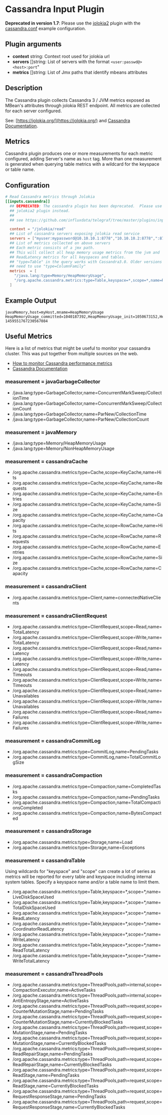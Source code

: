 # Cassandra Input Plugin

**Deprecated in version 1.7**: Please use the [jolokia2][] plugin with the
[cassandra.conf][] example configuration.

[jolokia2]: ../jolokia2/README.md

[cassandra.conf]: ../jolokia2/examples/cassandra.conf

## Plugin arguments

- **context** string: Context root used for jolokia url
- **servers** []string: List of servers with the format
  `<user:passwd@><host>:port`"
- **metrics** []string: List of Jmx paths that identify mbeans attributes

## Description

The Cassandra plugin collects Cassandra 3 / JVM metrics exposed as MBean's
attributes through jolokia REST endpoint. All metrics are collected for each
server configured.

See: [https://jolokia.org/](https://jolokia.org/) and [Cassandra
Documentation][doc].

[doc]: http://docs.datastax.com/en/cassandra/3.x/cassandra/operations/monitoringCassandraTOC.html

## Metrics

Cassandra plugin produces one or more measurements for each metric configured,
adding Server's name as `host` tag. More than one measurement is generated when
querying table metrics with a wildcard for the keyspace or table name.

## Configuration

```toml @sample.conf
# Read Cassandra metrics through Jolokia
[[inputs.cassandra]]
  ## DEPRECATED: The cassandra plugin has been deprecated.  Please use the
  ## jolokia2 plugin instead.
  ##
  ## see https://github.com/influxdata/telegraf/tree/master/plugins/inputs/jolokia2

  context = "/jolokia/read"
  ## List of cassandra servers exposing jolokia read service
  servers = ["myuser:mypassword@10.10.10.1:8778","10.10.10.2:8778",":8778"]
  ## List of metrics collected on above servers
  ## Each metric consists of a jmx path.
  ## This will collect all heap memory usage metrics from the jvm and
  ## ReadLatency metrics for all keyspaces and tables.
  ## "type=Table" in the query works with Cassandra3.0. Older versions might
  ## need to use "type=ColumnFamily"
  metrics  = [
    "/java.lang:type=Memory/HeapMemoryUsage",
    "/org.apache.cassandra.metrics:type=Table,keyspace=*,scope=*,name=ReadLatency"
  ]
```

## Example Output

```shell
javaMemory,host=myHost,mname=HeapMemoryUsage HeapMemoryUsage_committed=1040187392,HeapMemoryUsage_init=1050673152,HeapMemoryUsage_max=1040187392,HeapMemoryUsage_used=368155000 1459551767230567084
```

## Useful Metrics

Here is a list of metrics that might be useful to monitor your cassandra
cluster. This was put together from multiple sources on the web.

- [How to monitor Cassandra performance
  metrics](https://www.datadoghq.com/blog/how-to-monitor-cassandra-performance-metrics)
- [Cassandra
  Documentation](http://docs.datastax.com/en/cassandra/3.x/cassandra/operations/monitoringCassandraTOC.html)

### measurement = javaGarbageCollector

- /java.lang:type=GarbageCollector,name=ConcurrentMarkSweep/CollectionTime
- /java.lang:type=GarbageCollector,name=ConcurrentMarkSweep/CollectionCount
- /java.lang:type=GarbageCollector,name=ParNew/CollectionTime
- /java.lang:type=GarbageCollector,name=ParNew/CollectionCount

### measurement = javaMemory

- /java.lang:type=Memory/HeapMemoryUsage
- /java.lang:type=Memory/NonHeapMemoryUsage

### measurement = cassandraCache

- /org.apache.cassandra.metrics:type=Cache,scope=KeyCache,name=Hits
- /org.apache.cassandra.metrics:type=Cache,scope=KeyCache,name=Requests
- /org.apache.cassandra.metrics:type=Cache,scope=KeyCache,name=Entries
- /org.apache.cassandra.metrics:type=Cache,scope=KeyCache,name=Size
- /org.apache.cassandra.metrics:type=Cache,scope=KeyCache,name=Capacity
- /org.apache.cassandra.metrics:type=Cache,scope=RowCache,name=Hits
- /org.apache.cassandra.metrics:type=Cache,scope=RowCache,name=Requests
- /org.apache.cassandra.metrics:type=Cache,scope=RowCache,name=Entries
- /org.apache.cassandra.metrics:type=Cache,scope=RowCache,name=Size
- /org.apache.cassandra.metrics:type=Cache,scope=RowCache,name=Capacity

### measurement = cassandraClient

- /org.apache.cassandra.metrics:type=Client,name=connectedNativeClients

### measurement = cassandraClientRequest

- /org.apache.cassandra.metrics:type=ClientRequest,scope=Read,name=TotalLatency
- /org.apache.cassandra.metrics:type=ClientRequest,scope=Write,name=TotalLatency
- /org.apache.cassandra.metrics:type=ClientRequest,scope=Read,name=Latency
- /org.apache.cassandra.metrics:type=ClientRequest,scope=Write,name=Latency
- /org.apache.cassandra.metrics:type=ClientRequest,scope=Read,name=Timeouts
- /org.apache.cassandra.metrics:type=ClientRequest,scope=Write,name=Timeouts
- /org.apache.cassandra.metrics:type=ClientRequest,scope=Read,name=Unavailables
- /org.apache.cassandra.metrics:type=ClientRequest,scope=Write,name=Unavailables
- /org.apache.cassandra.metrics:type=ClientRequest,scope=Read,name=Failures
- /org.apache.cassandra.metrics:type=ClientRequest,scope=Write,name=Failures

### measurement = cassandraCommitLog

- /org.apache.cassandra.metrics:type=CommitLog,name=PendingTasks
- /org.apache.cassandra.metrics:type=CommitLog,name=TotalCommitLogSize

### measurement = cassandraCompaction

- /org.apache.cassandra.metrics:type=Compaction,name=CompletedTasks
- /org.apache.cassandra.metrics:type=Compaction,name=PendingTasks
- /org.apache.cassandra.metrics:type=Compaction,name=TotalCompactionsCompleted
- /org.apache.cassandra.metrics:type=Compaction,name=BytesCompacted

### measurement = cassandraStorage

- /org.apache.cassandra.metrics:type=Storage,name=Load
- /org.apache.cassandra.metrics:type=Storage,name=Exceptions

### measurement = cassandraTable

Using wildcards for "keyspace" and "scope" can create a lot of series as metrics
will be reported for every table and keyspace including internal system
tables. Specify a keyspace name and/or a table name to limit them.

- /org.apache.cassandra.metrics:type=Table,keyspace=\*,scope=\*,name=LiveDiskSpaceUsed
- /org.apache.cassandra.metrics:type=Table,keyspace=\*,scope=\*,name=TotalDiskSpaceUsed
- /org.apache.cassandra.metrics:type=Table,keyspace=\*,scope=\*,name=ReadLatency
- /org.apache.cassandra.metrics:type=Table,keyspace=\*,scope=\*,name=CoordinatorReadLatency
- /org.apache.cassandra.metrics:type=Table,keyspace=\*,scope=\*,name=WriteLatency
- /org.apache.cassandra.metrics:type=Table,keyspace=\*,scope=\*,name=ReadTotalLatency
- /org.apache.cassandra.metrics:type=Table,keyspace=\*,scope=\*,name=WriteTotalLatency

### measurement = cassandraThreadPools

- /org.apache.cassandra.metrics:type=ThreadPools,path=internal,scope=CompactionExecutor,name=ActiveTasks
- /org.apache.cassandra.metrics:type=ThreadPools,path=internal,scope=AntiEntropyStage,name=ActiveTasks
- /org.apache.cassandra.metrics:type=ThreadPools,path=request,scope=CounterMutationStage,name=PendingTasks
- /org.apache.cassandra.metrics:type=ThreadPools,path=request,scope=CounterMutationStage,name=CurrentlyBlockedTasks
- /org.apache.cassandra.metrics:type=ThreadPools,path=request,scope=MutationStage,name=PendingTasks
- /org.apache.cassandra.metrics:type=ThreadPools,path=request,scope=MutationStage,name=CurrentlyBlockedTasks
- /org.apache.cassandra.metrics:type=ThreadPools,path=request,scope=ReadRepairStage,name=PendingTasks
- /org.apache.cassandra.metrics:type=ThreadPools,path=request,scope=ReadRepairStage,name=CurrentlyBlockedTasks
- /org.apache.cassandra.metrics:type=ThreadPools,path=request,scope=ReadStage,name=PendingTasks
- /org.apache.cassandra.metrics:type=ThreadPools,path=request,scope=ReadStage,name=CurrentlyBlockedTasks
- /org.apache.cassandra.metrics:type=ThreadPools,path=request,scope=RequestResponseStage,name=PendingTasks
- /org.apache.cassandra.metrics:type=ThreadPools,path=request,scope=RequestResponseStage,name=CurrentlyBlockedTasks
